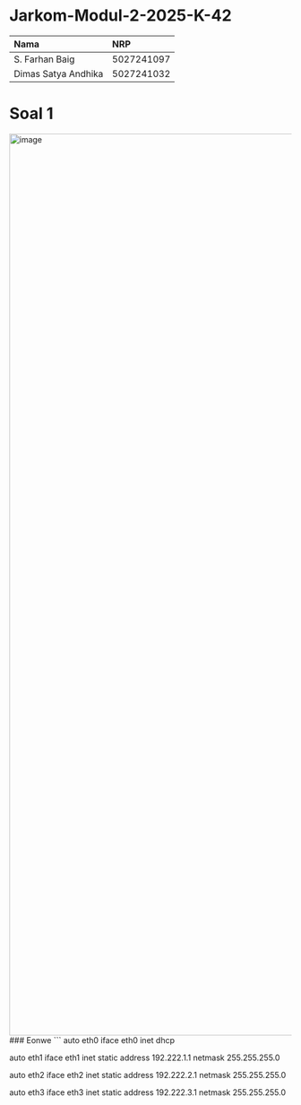 # Jarkom-Modul-2-2025-K-42
| Nama | NRP |
| :-------- | :------- | 
| S. Farhan Baig | 5027241097| 
| Dimas Satya Andhika | 5027241032 |

# Soal 1
<img width="2960" height="1610" alt="image" src="https://github.com/user-attachments/assets/9c1f21ee-cb43-47b7-8d67-4ce6b75b18ee" />
### Eonwe
```
auto eth0
iface eth0 inet dhcp

auto eth1
iface eth1 inet static
	address 192.222.1.1
	netmask 255.255.255.0

auto eth2
iface eth2 inet static
	address 192.222.2.1
	netmask 255.255.255.0

auto eth3
iface eth3 inet static
	address 192.222.3.1
	netmask 255.255.255.0
```
